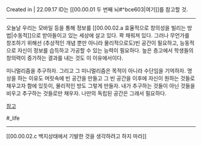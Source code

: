 Created in | 22.09.17
ID는 [[00.00.01 두 번째 뇌#^bce603|여기]]를 참고할 것.

---

오늘날 우리는 모바일 등을 통해 정보를 [[00.00.02.a 효율적으로 창의성을 빌리는 방법|수동적]]으로 받아들이고 있는 세상에 살고 있다. 꽉 채워져 있다. 그러나 무언가를 창조하기 위해선 (추상적인 개념 뿐만 아니라 물리적으로도)빈 공간이 필요하고, 능동적으로 자신이 정보를 습득하고 가공할 수 있는 능력이 필요하다.
높은 층고에서 학생들의 창의력이 증가하는 결과를 내는 것도 이 이유에서이다.

미니멀리즘을 추구하자. 그리고 그 미니멀리즘은 목적이 아니라 수단임을 기억하자.
명상을 하는 이유도 머릿속에 빈 공간을 만들고 그 빈 공간을 이후에 자신이 원하는 것들로 채우고자 함에 있듯이, 물리적인 방도 그렇게 만들자. 내가 추구하는 것들이 아닌 것들을 비우고 추구하는 것들로만 채우자. 나만의 독립된 공간은 그래서 필요하다.

[참고](https://www.youtube.com/watch?v=VCcHizKK3gc)

#_life 

---
[[00.00.02.c 백지상태에서 기발한 것을 생각하려고 하지 마라]]